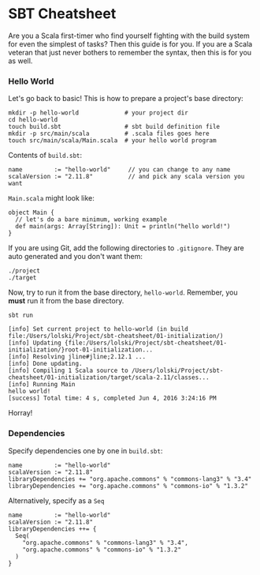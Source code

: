 # SBT Cheatsheet

Are you a Scala first-timer who find yourself fighting with the build system for even the simplest of tasks? Then this guide is for you. If you are a Scala veteran that just never bothers to remember the syntax, then this is for you as well.

### Hello World

Let's go back to basic! This is how to prepare a project's base directory:
```
mkdir -p hello-world             # your project dir
cd hello-world
touch build.sbt                  # sbt build definition file
mkdir -p src/main/scala          # .scala files goes here
touch src/main/scala/Main.scala  # your hello world program
```

Contents of `build.sbt`:
```
name         := "hello-world"     // you can change to any name
scalaVersion := "2.11.8"          // and pick any scala version you want
```

`Main.scala` might look like:
```
object Main {
  // let's do a bare minimum, working example
  def main(args: Array[String]): Unit = println("hello world!")
}
```

If you are using Git, add the following directories to `.gitignore`. They are auto generated and you don't want them:
```
./project
./target
```

Now, try to run it from the base directory, `hello-world`. Remember, you **must** run it from the base directory.
```
sbt run
```

```
[info] Set current project to hello-world (in build file:/Users/lolski/Project/sbt-cheatsheet/01-initialization/)
[info] Updating {file:/Users/lolski/Project/sbt-cheatsheet/01-initialization/}root-01-initialization...
[info] Resolving jline#jline;2.12.1 ...
[info] Done updating.
[info] Compiling 1 Scala source to /Users/lolski/Project/sbt-cheatsheet/01-initialization/target/scala-2.11/classes...
[info] Running Main
hello world!
[success] Total time: 4 s, completed Jun 4, 2016 3:24:16 PM
```

Horray!


### Dependencies

Specify dependencies one by one in `build.sbt`:
```
name         := "hello-world"
scalaVersion := "2.11.8"
libraryDependencies += "org.apache.commons" % "commons-lang3" % "3.4"
libraryDependencies += "org.apache.commons" % "commons-io" % "1.3.2"
```

Alternatively, specify as a `Seq`
```
name         := "hello-world"
scalaVersion := "2.11.8"
libraryDependencies ++= {
  Seq(
    "org.apache.commons" % "commons-lang3" % "3.4",
    "org.apache.commons" % "commons-io" % "1.3.2"
  )
}
```
